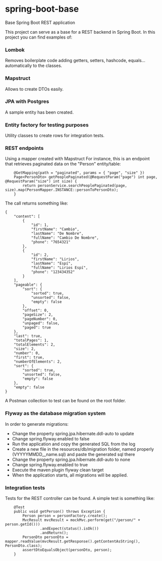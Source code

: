 # spring-boot-base
Base Spring Boot REST application

This project can serve as a base for a REST backend in Spring Boot.
In this project you can find examples of:

### Lombok
Removes boilerplate code adding getters, setters, hashcode, equals... automatically to the classes.
### Mapstruct
Allows to create DTOs easily.
### JPA with Postgres
A sample entity has been created.
### Entity factory for testing purposes
Utility classes to create rows for integration tests.
### REST endpoints
Using a mapper created with Mapstruct
For instance, this is an endpoint that retrieves paginated data on the "Person" entity/table:

```
    @GetMapping(path = "paginated", params = { "page", "size" })
    Page<PersonDto> getPeoplePaginated(@RequestParam("page") int page, @RequestParam("size") int size) {
        return personService.searchPeoplePaginated(page, size).map(PersonMapper.INSTANCE::personToPersonDto);
    }
```

The call returns something like:

```
{
    "content": [
        {
            "id": 1,
            "firstName": "Cambio",
            "lastName": "De Nombre",
            "fullName": "Cambio De Nombre",
            "phone": "7654321"
        },
        {
            "id": 2,
            "firstName": "Lirios",
            "lastName": "Espí",
            "fullName": "Lirios Espí",
            "phone": "123434352"
        }
    ],
    "pageable": {
        "sort": {
            "sorted": true,
            "unsorted": false,
            "empty": false
        },
        "offset": 0,
        "pageSize": 2,
        "pageNumber": 0,
        "unpaged": false,
        "paged": true
    },
    "last": true,
    "totalPages": 1,
    "totalElements": 2,
    "size": 2,
    "number": 0,
    "first": true,
    "numberOfElements": 2,
    "sort": {
        "sorted": true,
        "unsorted": false,
        "empty": false
    },
    "empty": false
}
```

A Postman collection to test can be found on the root folder.

### Flyway as the database migration system
In order to generate migrations: 
- Change the property spring.jpa.hibernate.ddl-auto to update
- Change spring.flyway.enabled to false
- Run the application and copy the generated SQL from the log
- Create a new file in the resources/db/migration folder, named properly (VYYYYMMDD__name.sql) and paste the generated sql there
- Change the property spring.jpa.hibernate.ddl-auto to none
- Change spring.flyway.enabled to true
- Execute the maven plugin flyway clean target
- When the application starts, all migrations will be applied.

### Integration tests
Tests for the REST controller can be found. A simple test is something like:
```
	@Test
	public void getPerson() throws Exception {
		Person person = personFactory.create();
		MvcResult mvcResult = mockMvc.perform(get("/person/" + person.getId()))
				.andExpect(status().isOk())
				.andReturn();
		PersonDto personDto = mapper.readValue(mvcResult.getResponse().getContentAsString(), PersonDto.class);
		assertDtoEqualsObject(personDto, person);
	}
```
